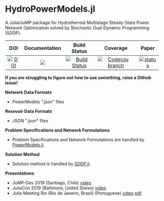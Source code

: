 # HydroPowerModels.jl
A Julia/JuMP package for Hydrothermal Multistage Steady-State Power Network Optimization solved by Stochastic Dual Dynamic Programming (SDDP).

| **DOI** |**Documentation** | **Build Status** | **Coverage** | **Paper** |
|:-----------------:|:-----------------:|:-----------------:|:-----------------:|:-----------------:|
|[![DOI](https://zenodo.org/badge/DOI/10.5281/zenodo.3842130.svg)](https://doi.org/10.5281/zenodo.3842130)|[![][docs-latest-img]][docs-latest-url] | [![Build Status][build-img]][build-url] | [![Codecov branch][codecov-img]][codecov-url] | [![status][paper-img]][paper-url] |

[build-img]: https://travis-ci.com/andrewrosemberg/HydroPowerModels.jl.svg?branch=master
[build-url]: https://travis-ci.com/andrewrosemberg/HydroPowerModels.jl

[codecov-img]: https://codecov.io/gh/andrewrosemberg/HydroPowerModels.jl/coverage.svg?branch=master
[codecov-url]: https://codecov.io/gh/andrewrosemberg/HydroPowerModels.jl?branch=master

[docs-latest-img]: https://img.shields.io/badge/docs-latest-blue.svg
[docs-latest-url]: https://andrewrosemberg.github.io/HydroPowerModels.jl/latest/

[paper-img]: https://submissions.juliacon.org/papers/ad43bcbd43a6f904e60db8838c177520/status.svg
[paper-url]: https://submissions.juliacon.org/papers/ad43bcbd43a6f904e60db8838c177520

**If you are struggling to figure out how to use something, raise a Github issue!**

**Network Data Formats**
* PowerModels ".json" files

**Resevoir Data Formats**
* JSON ".json" files

**Problem Specifications and Network Formulations**
* Problem Specifications and Network Formulations are handled by [PowerModels.jl](https://github.com/lanl-ansi/PowerModels.jl).

**Solution Method**
* Solution method is handled by [SDDP.jl](https://github.com/odow/SDDP.jl).

**Presentations**
* JuMP-Dev 2019 (Santiago, Chile) [video](https://youtu.be/H6LmhGJ2kc8)
* JuliaCon 2019 (Baltimore, United States) [video](https://www.youtube.com/watch?v=bnKX2uATrzA&t=41s)
* Julia Meeting Rio (Rio de Janeiro, Brasil) (Portuguese) [video](https://www.youtube.com/watch?v=lSdYwE_7B8k&list=PLTMduyIx3GGvMw9mgIBqZGA6rtpIKNL7B&index=5&t=0s) [pdf](https://jugrio.github.io/pdfs/HydroPowerModels.pdf)
